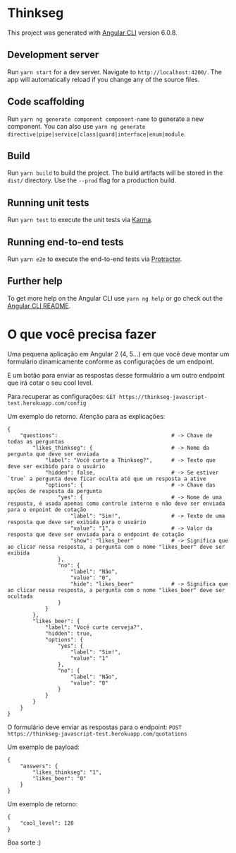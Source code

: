 # Thinkseg

This project was generated with [Angular CLI](https://github.com/angular/angular-cli) version 6.0.8.

## Development server

Run `yarn start` for a dev server. Navigate to `http://localhost:4200/`. The app will automatically reload if you change any of the source files.

## Code scaffolding

Run `yarn ng generate component component-name` to generate a new component. You can also use `yarn ng generate directive|pipe|service|class|guard|interface|enum|module`.

## Build

Run `yarn build` to build the project. The build artifacts will be stored in the `dist/` directory. Use the `--prod` flag for a production build.

## Running unit tests

Run `yarn test` to execute the unit tests via [Karma](https://karma-runner.github.io).

## Running end-to-end tests

Run `yarn e2e` to execute the end-to-end tests via [Protractor](http://www.protractortest.org/).

## Further help

To get more help on the Angular CLI use `yarn ng help` or go check out the [Angular CLI README](https://github.com/angular/angular-cli/blob/master/README.md).

# O que você precisa fazer
Uma pequena aplicação em Angular 2 (4, 5...) em que você deve montar um formulário dinamicamente conforme as configurações de um endpoint.

E um botão para enviar as respostas desse formulário a um outro endpoint que irá cotar o seu cool level.

Para recuperar as configurações:
`GET https://thinkseg-javascript-test.herokuapp.com/config`

Um exemplo do retorno. Atenção para as explicações:
```
{
    "questions":                                    # -> Chave de todas as perguntas
        "likes_thinkseg": {                         # -> Nome da pergunta que deve ser enviada
            "label": "Você curte a Thinkseg?",      # -> Texto que deve ser exibido para o usuário
            "hidden": false,                        # -> Se estiver `true` a pergunta deve ficar oculta até que um resposta a ative
            "options": {                            # -> Chave das opções de resposta da pergunta
                "yes": {                            # -> Nome de uma resposta, é usada apenas como controle interno e não deve ser enviada para o enpoint de cotação
                    "label": "Sim!",                # -> Texto de uma resposta que deve ser exibida para o usuário
                    "value": "1",                   # -> Valor da resposta que deve ser enviada para o endpoint de cotação
                    "show": "likes_beer"            # -> Significa que ao clicar nessa resposta, a pergunta com o nome "likes_beer" deve ser exibida
                },
                "no": {
                    "label": "Não",
                    "value": "0",
                    "hide": "likes_beer"            # -> Significa que ao clicar nessa resposta, a pergunta com o nome "likes_beer" deve ser ocultada
                }
            }
        },
        "likes_beer": {
            "label": "Você curte cerveja?",
            "hidden": true,
            "options": {
                "yes": {
                    "label": "Sim!",
                    "value": "1"
                },
                "no": {
                    "label": "Não",
                    "value": "0"
                }
            }
        }
    }
}
```

O formulário deve enviar as respostas para o endpoint:
`POST https://thinkseg-javascript-test.herokuapp.com/quotations`

Um exemplo de payload:
```
{
	"answers": {
		"likes_thinkseg": "1",
		"likes_beer": "0"
	}
}
```

Um exemplo de retorno:
```
{
    "cool_level": 120
}
```

Boa sorte :)
